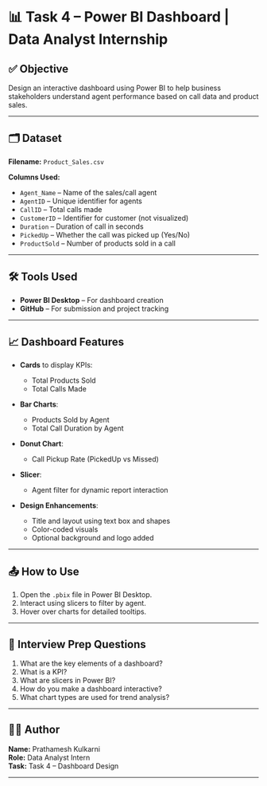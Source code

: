 
# 📊 Task 4 – Power BI Dashboard | Data Analyst Internship

## ✅ Objective
Design an interactive dashboard using Power BI to help business stakeholders understand agent performance based on call data and product sales.

---

## 🗂️ Dataset
**Filename:** `Product_Sales.csv`

**Columns Used:**
- `Agent_Name` – Name of the sales/call agent
- `AgentID` – Unique identifier for agents
- `CallID` – Total calls made
- `CustomerID` – Identifier for customer (not visualized)
- `Duration` – Duration of call in seconds
- `PickedUp` – Whether the call was picked up (Yes/No)
- `ProductSold` – Number of products sold in a call

---

## 🛠️ Tools Used
- **Power BI Desktop** – For dashboard creation
- **GitHub** – For submission and project tracking

---

## 📈 Dashboard Features

- **Cards** to display KPIs:
  - Total Products Sold
  - Total Calls Made

- **Bar Charts**:
  - Products Sold by Agent
  - Total Call Duration by Agent

- **Donut Chart**:
  - Call Pickup Rate (PickedUp vs Missed)

- **Slicer**:
  - Agent filter for dynamic report interaction

- **Design Enhancements**:
  - Title and layout using text box and shapes
  - Color-coded visuals
  - Optional background and logo added

---

## 📤 How to Use
1. Open the `.pbix` file in Power BI Desktop.
2. Interact using slicers to filter by agent.
3. Hover over charts for detailed tooltips.

---

## 🧠 Interview Prep Questions 
1. What are the key elements of a dashboard?
2. What is a KPI?
3. What are slicers in Power BI?
4. How do you make a dashboard interactive?
5. What chart types are used for trend analysis?

---

## 👨‍💻 Author
**Name:** Prathamesh Kulkarni  
**Role:** Data Analyst Intern  
**Task:** Task 4 – Dashboard Design

---

